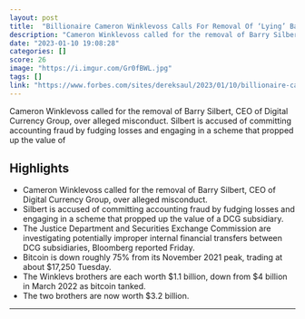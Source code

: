 ```yaml
---
layout: post
title:  "Billionaire Cameron Winklevoss Calls For Removal Of ‘Lying’ Barry Silbert, CEO Of Flailing Crypto Conglomerate DCG"
description: "Cameron Winklevoss called for the removal of Barry Silbert, CEO of Digital Currency Group, over alleged misconduct. Silbert is accused of committing accounting fraud by fudging losses and engaging in a scheme that propped up the value of"
date: "2023-01-10 19:08:28"
categories: []
score: 26
image: "https://i.imgur.com/Gr0fBWL.jpg"
tags: []
link: "https://www.forbes.com/sites/dereksaul/2023/01/10/billionaire-cameron-winklevoss-calls-for-removal-of-lying-barry-silbert-ceo-of-flailing-crypto-conglomerate-dcg/?sh=6ec258186c07"
---
```


Cameron Winklevoss called for the removal of Barry Silbert, CEO of Digital Currency Group, over alleged misconduct. Silbert is accused of committing accounting fraud by fudging losses and engaging in a scheme that propped up the value of

## Highlights

- Cameron Winklevoss called for the removal of Barry Silbert, CEO of Digital Currency Group, over alleged misconduct.
- Silbert is accused of committing accounting fraud by fudging losses and engaging in a scheme that propped up the value of a DCG subsidiary.
- The Justice Department and Securities Exchange Commission are investigating potentially improper internal financial transfers between DCG subsidiaries, Bloomberg reported Friday.
- Bitcoin is down roughly 75% from its November 2021 peak, trading at about $17,250 Tuesday.
- The Winklevs brothers are each worth $1.1 billion, down from $4 billion in March 2022 as bitcoin tanked.
- The two brothers are now worth $3.2 billion.

---

